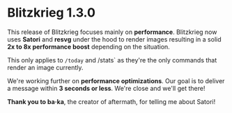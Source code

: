 # Blitzkrieg 1.3.0

This release of Blitzkrieg focuses mainly on **performance**. Blitzkrieg now uses **Satori** and **resvg** under the hood to render images resulting in a solid **2x to 8x performance boost** depending on the situation.

This only applies to `/today` and /stats` as they're the only commands that render an image currently.

We're working further on **performance optimizations**. Our goal is to deliver a message within **3 seconds or less**. We're close and we'll get there!

**Thank you to ba·ka**, the creator of aftermath, for telling me about Satori!
